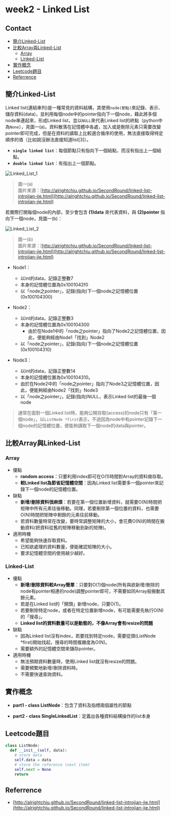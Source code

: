 # week2 - Linked List

## Contact
* [簡介Linked-List](#簡介Linked-List)
* [比較Array與Linked-List](#比較Array與Linked-List)
    * [Array](#Array)
    * [Linked-List](#Linked-List)
* [實作概念](#實作概念)
* [Leetcode題目](#Leetcode題目)
* [Referrence](#Referrence)

## 簡介Linked-List
Linked list(連結串列)是一種常見的資料結構，其使用`node(節點)`來記錄、表示、儲存資料(data)，並利用每個node中的pointer指向下一個node，藉此將多個node串連起來，形成Linked list，並以`NULL`來代表Linked list的終點（python中為`None`），見圖一(a)。資料散落在記憶體中各處，加入或是刪除元素只需要改變pointer即可完成，但是在資料的讀取上比較適合循序的使用，無法直接取得特定順序的值（比如說沒辦法直接知道list[3]）。
* **`single linked list`**：每個節點只有指向下一個結點，而沒有指出上一個結點。  
* **`double linked list`**：有指出上一個節點。

![Linked_List_1](https://raw.githubusercontent.com/alrightchiu/SecondRound/master/content/Algorithms%20and%20Data%20Structures/BasicDataStructures/LinkedList/Intro/f1.png "Linked_List_1")


> 圖一(a)  
> 圖片來源：[http://alrightchiu.github.io/SecondRound/linked-list-introjian-jie.html](http://alrightchiu.github.io/SecondRound/linked-list-introjian-jie.html)	


若實際打開每個node的內部，至少會包含 __(1)data__ 來代表資料，與 __(2)pointer__ 指向下一個node，見圖一(b)：  


![Linked_List_2](https://raw.githubusercontent.com/alrightchiu/SecondRound/master/content/Algorithms%20and%20Data%20Structures/BasicDataStructures/LinkedList/Intro/f2.png "Linked_List_2")  


> 圖一(b)  
> 圖片來源：[http://alrightchiu.github.io/SecondRound/linked-list-introjian-jie.html](http://alrightchiu.github.io/SecondRound/linked-list-introjian-jie.html)	


* Node1：
    * 以int的data，記錄正整數7
    * 本身的記憶體位置為0x1001042f0
    * 以「node之pointer」，記錄(指向)下一個node之記憶體位置(0x100104300)
 
* Node2：
    * 以int的data，記錄正整數3
    * 本身的記憶體位置為0x100104300
        * 由於在Node1中的「node之pointer」指向了Node2之記憶體位置，因此，便能夠經由Node1「找到」Node2
    * 以「node之pointer」，記錄(指向)下一個node之記憶體位置(0x100104310)

* Node3：
    * 以int的data，記錄正整數14
    * 本身的記憶體位置為0x100104310。
    * 由於在Node2中的「node之pointer」指向了Node3之記憶體位置，因此，便能夠經由Node2「找到」Node3
    * 以「node之pointer」，記錄(指向)NULL，表示Linked list的最後一個node


> 通常在面對一個Linked list時，能夠公開存取(access)的node只有「第一個node」，以`ListNode *first`表示，不過因為node中有pointer記錄下一個node的記憶體位置，便能夠讀取下一個node的data與pointer。


## 比較Array與Linked-List
### Array
* 優點
    * **random access**：只要利用index即可在O(1)時間對Array的資料做存取。
    * **較Linked list為節省記憶體空間**：因為Linked list需要多一個pointer來記錄下一個node的記憶體位置。
* 缺點
    * **新增/刪除資料很麻煩**：若要在第一個位置新增資料，就需要O(N)時間把矩陣中所有元素往後移動。同理，若要刪除第一個位置的資料，也需要O(N)時間把矩陣中剩餘的元素往前移動。
    * 若資料數量時常在改變，要時常調整矩陣的大小，會花費O(N)的時間在搬動資料(把資料從舊的矩陣移動到新的矩陣)。
* 適用時機
    * 希望能夠快速存取資料。
    * 已知欲處理的資料數量，便能確認矩陣的大小。
    * 要求記憶體空間的使用越少越好。


### Linked-List
* 優點
    * **新增/刪除資料較Array簡單**：只要對O(1)個node(所有與欲新增/刪除的node有pointer相連的node)調整pointer即可，不需要如同Array般搬動其餘元素。
    * 若是在Linked list的「開頭」新增node，只要O(1)。
    * 若要刪除特定node，或者在特定位置新增node，有可能需要先執行O(N)的「搜尋」。
    * **Linked list的資料數量可以是動態的，不像Array會有resize的問題**
* 缺點
    * 因為Linked list沒有index，若要找到特定node，需要從頭(ListNode *first)開始找起，搜尋的時間複雜度為O(N)。
    * 需要額外的記憶體空間來儲存pointer。
* 適用時機
    * 無法預期資料數量時，使用Linked list就沒有resize的問題。
    * 需要頻繁地新增/刪除資料時。
    * 不需要快速查詢資料。


## 實作概念
* **part1 - class ListNode**：包含了資料及指標兩個屬性的節點

* **part2 - class SingleLinkedList**：定義出各種資料結構操作的list本身

## Leetcode題目
```python
class ListNode:
  def __init__(self, data): 
    # store data
    self.data = data
    # store the reference (next item)
    self.next = None
    return
```

## Referrence
* [http://alrightchiu.github.io/SecondRound/linked-list-introjian-jie.html](http://alrightchiu.github.io/SecondRound/linked-list-introjian-jie.html)	
